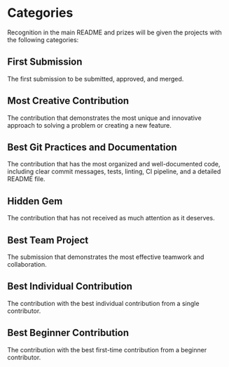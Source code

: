# Categories

Recognition in the main README and prizes will be given the projects with the following categories:

## First Submission

The first submission to be submitted, approved, and merged.

## Most Creative Contribution

The contribution that demonstrates the most unique and innovative approach to solving a problem or creating a new feature.

## Best Git Practices and Documentation

The contribution that has the most organized and well-documented code, including clear commit messages, tests, linting, CI pipeline, and a detailed README file.

## Hidden Gem

The contribution that has not received as much attention as it deserves.

## Best Team Project

The submission that demonstrates the most effective teamwork and collaboration.

## Best Individual Contribution

The contribution with the best individual contribution from a single contributor.

## Best Beginner Contribution

The contribution with the best first-time contribution from a beginner contributor.
